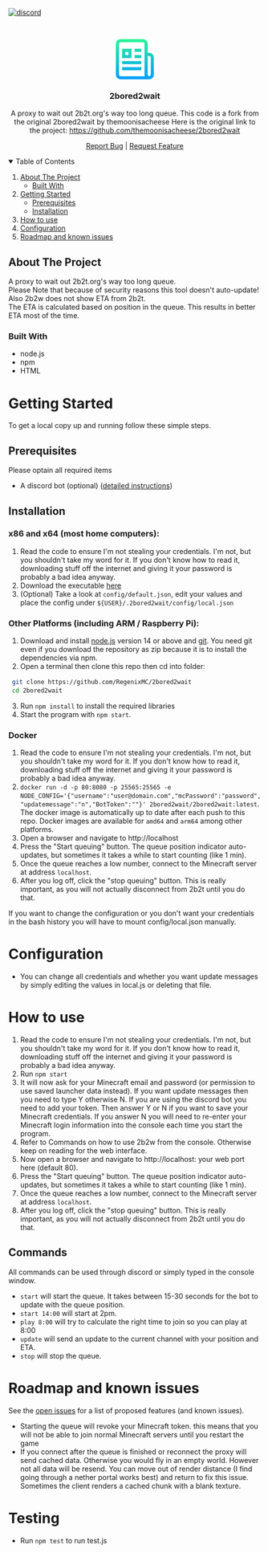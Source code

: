<!-- Badges -->
[![discord]][discord-url]

<!-- PROJECT LOGO -->
</br>
<div align="center">

<a href="#readme.md"><img align="center" src="images/logo.png" alt="Logo" width="80" height="80"><a>

### 2bored2wait

A proxy to wait out 2b2t.org's way too long queue.
This code is a fork from the original 2bored2wait by themoonisacheese
Here is the original link to the project: https://github.com/themoonisacheese/2bored2wait

[Report Bug](https://github.com/RegenixMC/2bored2wait/issues) | [Request Feature](https://github.com/RegenixMC/2bored2wait/issues)

</div>

<!-- TABLE OF CONTENTS -->
<details open="open">
<summary>Table of Contents</summary><p>

1. [About The Project](#about-the-project)
   - [Built With](#built-with)
2. [Getting Started](#getting-started)
   - [Prerequisites](#prerequisites)
   - [Installation](#installation)
3. [How to use](#how-to-use)
4. [Configuration](#configuration)
5. [Roadmap and known issues](#roadmap-and-known-issues)

</p></details>

<!-- ABOUT THE PROJECT -->

## About The Project

A proxy to wait out 2b2t.org's way too long queue.  
Please Note that because of security reasons this tool doesn't auto-update! Also 2b2w does not show ETA from 2b2t.  
The ETA is calculated based on position in the queue. This results in better ETA most of the time.

### Built With

- node.js
- npm
- HTML

<!-- GETTING STARTED -->

# Getting Started

To get a local copy up and running follow these simple steps.

## Prerequisites

Please optain all required items

- A discord bot (optional) ([detailed instructions](https://discordpy.readthedocs.io/en/stable/discord.html))

## Installation

### x86 and x64 (most home computers):

1. Read the code to ensure I'm not stealing your credentials. I'm not, but you shouldn't take my word for it. If you don't know how to read it, downloading stuff off the internet and giving it your password is probably a bad idea anyway.
2. Download the executable [here](https://github.com/RegenixMC/2bored2wait/releases/latest)
3. (Optional) Take a look at `config/default.json`, edit your values and place the config under `${USER}/.2bored2wait/config/local.json`

### Other Platforms (including ARM / Raspberry Pi):

1. Download and install [node.js](https://nodejs.org/) version 14 or above and [git](https://git-scm.com). You need git even if you download the repository as zip because it is to install the dependencies via npm.
2. Open a terminal then clone this repo then cd into folder:

```sh
 git clone https://github.com/RegenixMC/2bored2wait
 cd 2bored2wait
```

3. Run `npm install` to install the required libraries
4. Start the program with `npm start`.

### Docker

1. Read the code to ensure I'm not stealing your credentials. I'm not, but you shouldn't take my word for it. If you don't know how to read it, downloading stuff off the internet and giving it your password is probably a bad idea anyway.
2. `docker run -d -p 80:8080 -p 25565:25565 -e NODE_CONFIG='{"username":"user@domain.com","mcPassword":"password","updatemessage":"n","BotToken":""}' 2bored2wait/2bored2wait:latest`. The docker image is automatically up to date after each push to this repo. Docker images are available for `amd64` and `arm64` among other platforms.
3. Open a browser and navigate to http://localhost
4. Press the "Start queuing" button. The queue position indicator auto-updates, but sometimes it takes a while to start counting (like 1 min).
5. Once the queue reaches a low number, connect to the Minecraft server at address `localhost`.
6. After you log off, click the "stop queuing" button. This is really important, as you will not actually disconnect from 2b2t until you do that.

If you want to change the configuration or you don't want your credentials in the bash history you will have to mount config/local.json manually.

# Configuration

- You can change all credentials and whether you want update messages by simply editing the values in local.js or deleting that file.

# How to use

1. Read the code to ensure I'm not stealing your credentials. I'm not, but you shouldn't take my word for it. If you don't know how to read it, downloading stuff off the internet and giving it your password is probably a bad idea anyway.
2. Run `npm start`
3. It will now ask for your Minecraft email and password (or permission to use saved launcher data instead). If you want update messages then you need to type Y otherwise N. If you are using the discord bot you need to add your token. Then answer Y or N if you want to save your Minecraft credentials. If you answer N you will need to re-enter your Minecraft login information into the console each time you start the program.
4. Refer to Commands on how to use 2b2w from the console. Otherwise keep on reading for the web interface.
5. Now open a browser and navigate to http://localhost: your web port here (default 80).
6. Press the "Start queuing" button. The queue position indicator auto-updates, but sometimes it takes a while to start counting (like 1 min).
7. Once the queue reaches a low number, connect to the Minecraft server at address `localhost`.
8. After you log off, click the "stop queuing" button. This is really important, as you will not actually disconnect from 2b2t until you do that.

## Commands

All commands can be used through discord or simply typed in the console window.

- `start` will start the queue. It takes between 15-30 seconds for the bot to update with the queue position.
- `start 14:00` will start at 2pm.
- `play 8:00` will try to calculate the right time to join so you can play at 8:00
- `update` will send an update to the current channel with your position and ETA.
- `stop` will stop the queue.

<!-- ROADMAP -->

# Roadmap and known issues

See the [open issues](https://github.com/themoonisacheese/2bored2wait/issues) for a list of proposed features (and known issues).

- Starting the queue will revoke your Minecraft token. this means that you will not be able to join normal Minecraft servers until you restart the game
- If you connect after the queue is finished or reconnect the proxy will send cached data. Otherwise you would fly in an empty world. However not all data will be resend. You can move out of render distance (I find going through a nether portal works best) and return to fix this issue. Sometimes the client renders a cached chunk with a blank texture.


# Testing

- Run `npm test` to run test.js

<!-- MARKDOWN LINKS & IMAGES -->
<!-- https://www.markdownguide.org/basic-syntax/#reference-style-links -->

   
[contributors]: https://img.shields.io/github/contributors/RegenixMC/2bored2wait.svg?style=for-the-badge&color=3e961e
[contributors-url]: https://github.com/RegenixMC/2bored2wait/graphs/contributors
   
[issues]: https://img.shields.io/github/issues-raw/RegenixMC/2bored2wait.svg?label=issues&style=for-the-badge&color=orange
[issues-url]: https://github.com/RegenixMC/2bored2wait/issues
   
[discord]: https://img.shields.io/badge/dynamic/json?label=Discord&color=7289da&query=%24.presence_count&url=https%3A%2F%2Fdiscordapp.com%2Fapi%2Fguilds%2F879482948099919903%2Fwidget.json&style=for-the-badge
[discord-url]: https://discord.gg/SMDVkP3eUk
